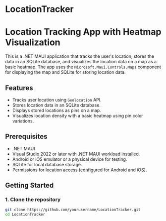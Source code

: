 # LocationTracker
# Location Tracking App with Heatmap Visualization

This is a .NET MAUI application that tracks the user's location, stores the data in an SQLite database, and visualizes the location data on a map as a basic heatmap. The app uses the `Microsoft.Maui.Controls.Maps` component for displaying the map and SQLite for storing location data.

## Features

- Tracks user location using `Geolocation` API.
- Stores location data in an SQLite database.
- Displays stored locations as pins on a map.
- Visualizes location density with a basic heatmap using pin color variations.

## Prerequisites

- .NET MAUI
- Visual Studio 2022 or later with .NET MAUI workload installed.
- Android or iOS emulator or a physical device for testing.
- SQLite for local database storage.
- Permissions for location access (configured for Android and iOS).

## Getting Started

### 1. Clone the repository

```bash
git clone https://github.com/yourusername/LocationTracker.git
cd LocationTracker